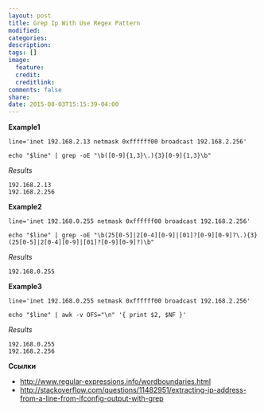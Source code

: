 ```yaml
---
layout: post
title: Grep Ip With Use Regex Pattern
modified:
categories: 
description:
tags: []
image:
  feature:
  credit:
  creditlink:
comments: false
share:
date: 2015-08-03T15:15:39-04:00
---
```


**Example1**

```
line='inet 192.168.2.13 netmask 0xffffff00 broadcast 192.168.2.256'

echo "$line" | grep -oE "\b([0-9]{1,3}\.){3}[0-9]{1,3}\b"
```

_Results_

```
192.168.2.13
192.168.2.256
```

**Example2**

```
line='inet 192.168.0.255 netmask 0xffffff00 broadcast 192.168.2.256'

echo "$line" | grep -oE "\b(25[0-5]|2[0-4][0-9]|[01]?[0-9][0-9]?\.){3}(25[0-5]|2[0-4][0-9]|[01]?[0-9][0-9]?)\b"
```

_Results_

```
192.168.0.255
```

**Example3**

```
line='inet 192.168.0.255 netmask 0xffffff00 broadcast 192.168.2.256'

echo "$line" | awk -v OFS="\n" '{ print $2, $NF }'
```

_Results_

```
192.168.0.255
192.168.2.256
```

**Ссылки**

* http://www.regular-expressions.info/wordboundaries.html
* http://stackoverflow.com/questions/11482951/extracting-ip-address-from-a-line-from-ifconfig-output-with-grep

